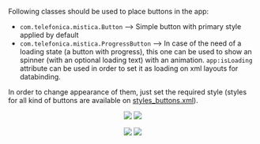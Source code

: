 Following classes should be used to place buttons in the app:
* `com.telefonica.mistica.Button` --> Simple button with primary style applied by default
* `com.telefonica.mistica.ProgressButton` --> In case of the need of a loading state (a button with progress), this one can be used to show an spinner (with an optional loading text) with an animation. `app:isLoading` attribute can be used in order to set it as loading on xml layouts for databinding.

In order to change appearance of them, just set the required style (styles for all kind of buttons are available on [styles_buttons.xml](https://github.com/tef-novum/android-messenger/blob/integration/toolkit/palette/src/main/res/values/styles_buttons.xml)).

<p align="center">
    <img src="../../../../../../../doc/images/buttons/buttons_tuenti.gif">
    <img src="../../../../../../../doc/images/buttons/buttons_movistar.gif">
</p>
<p align="center">
    <img src="../../../../../../../doc/images/buttons/buttons_o2.gif">
    <img src="../../../../../../../doc/images/buttons/buttons_vivo.gif">
</p>

